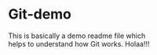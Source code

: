 # Git-demo
This is basically a demo readme file which <br> helps to understand how Git works. Holaa!!! 
